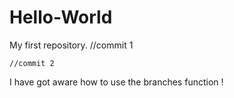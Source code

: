 # Hello-World
My first repository.
    //commit 1
    
    //commit 2 
I have got aware how to use the branches function ! 

